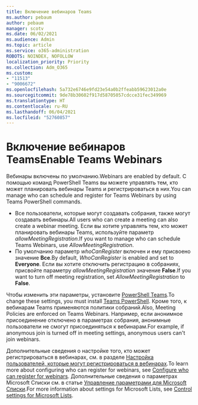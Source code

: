 ```yaml
---
title: Включение вебинаров Teams
ms.author: pebaum
author: pebaum
manager: scotv
ms.date: 06/02/2021
ms.audience: Admin
ms.topic: article
ms.service: o365-administration
ROBOTS: NOINDEX, NOFOLLOW
localization_priority: Priority
ms.collection: Adm_O365
ms.custom:
- "11513"
- "9006672"
ms.openlocfilehash: 5a732e6746e9fd23e54a0b2ffeabb59623012a0e
ms.sourcegitcommit: 9de78b30602f917d58705057cdcce31fec349969
ms.translationtype: HT
ms.contentlocale: ru-RU
ms.lasthandoff: 06/04/2021
ms.locfileid: "52760857"
---
```

# <a name="enable-teams-webinars"></a><span data-ttu-id="5a308-102">Включение вебинаров Teams</span><span class="sxs-lookup"><span data-stu-id="5a308-102">Enable Teams Webinars</span></span>

<span data-ttu-id="5a308-103">Вебинары включены по умолчанию.</span><span class="sxs-lookup"><span data-stu-id="5a308-103">Webinars are enabled by default.</span></span> <span data-ttu-id="5a308-104">С помощью команд PowerShell Teams вы можете управлять тем, кто может планировать вебинары Teams и регистрироваться в них.</span><span class="sxs-lookup"><span data-stu-id="5a308-104">You can manage who can schedule and register for Teams Webinars by using Teams PowerShell commands.</span></span>

- <span data-ttu-id="5a308-105">Все пользователи, которые могут создавать собрания, также могут создавать вебинары.</span><span class="sxs-lookup"><span data-stu-id="5a308-105">All users who can create a meeting can also create a webinar meeting.</span></span> <span data-ttu-id="5a308-106">Если вы хотите управлять тем, кто может планировать вебинары Teams, используйте параметр *allowMeetingRegistration*.</span><span class="sxs-lookup"><span data-stu-id="5a308-106">If you want to manage who can schedule Teams Webinars, use *AllowMeetingRegistration*.</span></span> 
- <span data-ttu-id="5a308-107">По умолчанию параметр *whoCanRegister* включен и ему присвоено значение **Все**.</span><span class="sxs-lookup"><span data-stu-id="5a308-107">By default, *WhoCanRegister* is enabled and set to **Everyone**.</span></span> <span data-ttu-id="5a308-108">Если вы хотите отключить регистрацию в собраниях, присвойте параметру *allowMeetingRegistration* значение **False**.</span><span class="sxs-lookup"><span data-stu-id="5a308-108">If you want to turn off meeting registration, set *AllowMeetingRegistration* to **False**.</span></span>

<span data-ttu-id="5a308-109">Чтобы изменить эти параметры, установите [PowerShell Teams](/microsoftteams/teams-powershell-install).</span><span class="sxs-lookup"><span data-stu-id="5a308-109">To change these settings, you must install [Teams PowerShell](/microsoftteams/teams-powershell-install).</span></span> <span data-ttu-id="5a308-110">Кроме того, к вебинарам Teams применяются политики собраний.</span><span class="sxs-lookup"><span data-stu-id="5a308-110">Also, Meeting Policies are enforced on Teams Webinars.</span></span> <span data-ttu-id="5a308-111">Например, если анонимное присоединение отключено в параметрах собрания, анонимные пользователи не смогут присоединяться к вебинарам.</span><span class="sxs-lookup"><span data-stu-id="5a308-111">For example, if anonymous join is turned off in meeting settings, anonymous users can't join webinars.</span></span>

<span data-ttu-id="5a308-112">Дополнительные сведения о настройке того, кто может регистрироваться в вебинарах, см. в разделе [Настройка пользователей, которые могут регистрироваться в вебинарах](/microsoftteams/set-up-webinars?source=docs#configure-who-can-register-for-webinars).</span><span class="sxs-lookup"><span data-stu-id="5a308-112">To learn more about configuring who can register for webinars, see [Configure who can register for webinars](/microsoftteams/set-up-webinars?source=docs#configure-who-can-register-for-webinars).</span></span> <span data-ttu-id="5a308-113">Дополнительные сведения о параметрах Microsoft Списки см. в статье [Управление параметрами для Microsoft Списки](/sharepoint/control-lists).</span><span class="sxs-lookup"><span data-stu-id="5a308-113">For more information about settings for Microsoft Lists, see [Control settings for Microsoft Lists](/sharepoint/control-lists).</span></span>